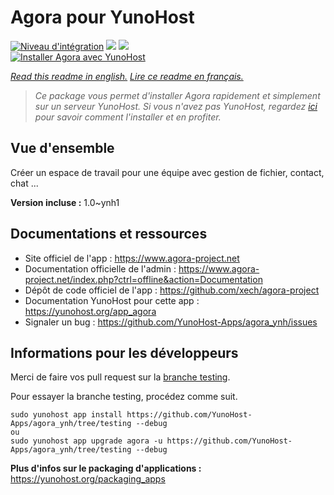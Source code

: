 # Agora pour YunoHost

[![Niveau d'intégration](https://dash.yunohost.org/integration/agora.svg)](https://dash.yunohost.org/appci/app/agora) ![](https://ci-apps.yunohost.org/ci/badges/agora.status.svg) ![](https://ci-apps.yunohost.org/ci/badges/agora.maintain.svg)  
[![Installer Agora avec YunoHost](https://install-app.yunohost.org/install-with-yunohost.svg)](https://install-app.yunohost.org/?app=agora)

*[Read this readme in english.](./README.md)*
*[Lire ce readme en français.](./README_fr.md)*

> *Ce package vous permet d'installer Agora rapidement et simplement sur un serveur YunoHost.
Si vous n'avez pas YunoHost, regardez [ici](https://yunohost.org/#/install) pour savoir comment l'installer et en profiter.*

## Vue d'ensemble

Créer un espace de travail pour une équipe avec gestion de fichier, contact, chat ...


**Version incluse :** 1.0~ynh1



## Documentations et ressources

* Site officiel de l'app : https://www.agora-project.net
* Documentation officielle de l'admin : https://www.agora-project.net/index.php?ctrl=offline&action=Documentation
* Dépôt de code officiel de l'app : https://github.com/xech/agora-project
* Documentation YunoHost pour cette app : https://yunohost.org/app_agora
* Signaler un bug : https://github.com/YunoHost-Apps/agora_ynh/issues

## Informations pour les développeurs

Merci de faire vos pull request sur la [branche testing](https://github.com/YunoHost-Apps/agora_ynh/tree/testing).

Pour essayer la branche testing, procédez comme suit.
```
sudo yunohost app install https://github.com/YunoHost-Apps/agora_ynh/tree/testing --debug
ou
sudo yunohost app upgrade agora -u https://github.com/YunoHost-Apps/agora_ynh/tree/testing --debug
```

**Plus d'infos sur le packaging d'applications :** https://yunohost.org/packaging_apps